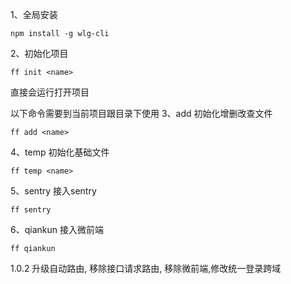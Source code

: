 
1、全局安装
```
npm install -g wlg-cli
```

2、初始化项目
```
ff init <name>
```

直接会运行打开项目

以下命令需要到当前项目跟目录下使用
3、add  初始化增删改查文件
```
ff add <name>
```

4、temp 初始化基础文件
```
ff temp <name>
```

5、sentry 接入sentry
```
ff sentry
```

6、qiankun 接入微前端
```
ff qiankun
```

1.0.2 升级自动路由,
移除接口请求路由,
移除微前端,修改统一登录跨域

